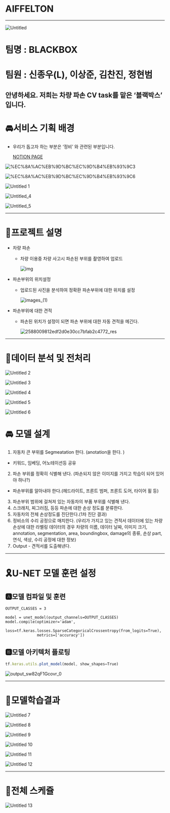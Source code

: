 # AIFFELTON

---

![Untitled](https://user-images.githubusercontent.com/118962335/236132509-d60f65fd-0594-4c08-902b-328454cf59ea.png)


# **팀명 : BLACKBOX**

# **팀원 : 신종우(L), 이상준, 김찬진, 정현범**

## 안녕하세요. 저희는 차량 파손 CV task를 맡은 ‘블랙박스’ 입니다.

# 🚘서비스 기획 배경

- 우리가 돕고자 하는 부분은 ‘정비’ 와 관련된 부분입니다.
    
    [NOTION PAGE](https://www.notion.so/610eb17a479746cfa9bb517728ca52e5)
    
![%EC%8A%AC%EB%9D%BC%EC%9D%B4%EB%93%9C3](https://user-images.githubusercontent.com/118962335/236127945-b4616bc3-1a06-4e68-9d86-5652dafb1828.jpg)

![%EC%8A%AC%EB%9D%BC%EC%9D%B4%EB%93%9C6](https://user-images.githubusercontent.com/118962335/236127973-ec983cf3-1cc4-47d7-8f01-4c6599f03c0e.jpg)

![Untitled 1](https://user-images.githubusercontent.com/118962335/236128001-1132c826-5855-4db5-a630-c09975c33612.png)

![Untitled_4](https://user-images.githubusercontent.com/118962335/236128017-c4ceaf4e-fe3f-4a27-88c6-99b0c27802ba.png)

![Untitled_5](https://user-images.githubusercontent.com/118962335/236128027-8e0c620b-4a3e-49af-a20d-17e7acb2651b.png)
  

---

# 🎈프로젝트 설명

- 차량 파손
    - 차량 이용중 차량 사고시 파손된 부위를 촬영하여 업로드
        
        ![img](https://user-images.githubusercontent.com/118962335/236128049-b23f2fa2-1a0d-4ae2-87b4-c97830d5904c.png)

        
- 파손부위의 위치설정
    - 업로드된 사진을 분석하여 정확환 파손부위에 대한 위치를 설정
        
        ![images_(1)](https://user-images.githubusercontent.com/118962335/236128181-a6ab16f1-a587-4af3-bde0-ce1e3d543c94.jpg)

        
- 파손부위에 대한 견적
    - 파손된 위치가 설정이 되면 파손 부위에 대한 자동 견적을 메긴다.
        
      ![2588009812edf2d0e30cc7bfab2c4772_res](https://user-images.githubusercontent.com/118962335/236128250-8bf5049d-873f-4dfb-9c0b-12530e1a549d.png)
        

---

# 🚧데이터 분석 및 전처리

![Untitled 2](https://user-images.githubusercontent.com/118962335/236128302-a5f52e2c-8054-46c2-9fc3-91cbc36d7239.png)

![Untitled 3](https://user-images.githubusercontent.com/118962335/236128331-5553bd0e-1cb9-425b-8776-a12c35375991.png)

![Untitled 4](https://user-images.githubusercontent.com/118962335/236128341-e74208c9-7f41-4ad8-8b16-33ba05217d42.png)

![Untitled 5](https://user-images.githubusercontent.com/118962335/236128348-5f7d2156-d1fc-4a76-bbb0-b6435cd44693.png)

![Untitled 6](https://user-images.githubusercontent.com/118962335/236128359-9288a4c6-c6c8-4dd8-847f-9bc8cdbd0e3f.png)

# 🚘 모델 설계

1. 자동차 큰 부위를 Segmeatation 한다. (anotation을 한다. )
- 키워드, 임베딩, 어노테이션등 공유
2. 파손 부위를 정확히 식별해 낸다.
(파손되지 않은 이미지를 가지고 학습이 되어 있어야 하나?)
- 파손부위를 알아내야 한다.(헤드라이트, 프론트 범퍼, 프론트 도어, 타이어 휠 등)
3. 파손부위 범위에 걸쳐져 있는 자동차의 부품 부위를 식별해 낸다.
4. 스크래치, 찌그러짐, 등등 파손에 대한 손상 정도를 분류한다.
5. 자동차의 전체 손상정도를 진단한다.(1차 진단 결과)
6. 정비소의 수리 공정으로 매치한다. (우리가 가지고 있는 견적서 데이터에 있는 차량 손상에 대한 라벨링 데이터의 경우 차량의 이름, 데이터 날짜, 이미지 크기, annotation, segmentation, area, boundingbox, damage의 종류, 손상 part, 연식, 색상, 수리 공정에 대한 정보)
7. Output - 견적서를 도출해낸다.

---

# 🎗U-NET 모델 훈련 설정

## 🅰모델 컴파일 및 훈련

```
OUTPUT_CLASSES = 3

model = unet_model(output_channels=OUTPUT_CLASSES)
model.compile(optimizer='adam',
              loss=tf.keras.losses.SparseCategoricalCrossentropy(from_logits=True),
              metrics=['accuracy'])
```

## 🅱모델 아키텍처 플로팅

```jsx
tf.keras.utils.plot_model(model, show_shapes=True)
```

![output_sw82qF1Gcovr_0](https://user-images.githubusercontent.com/118962335/236128406-e67b1d14-7196-4386-b70a-53bae6dcacac.png)


---

# 🌈모델학습결과

![Untitled 7](https://user-images.githubusercontent.com/118962335/236128445-af69fd45-18dd-4182-b7a2-dba714c7d660.png)

![Untitled 8](https://user-images.githubusercontent.com/118962335/236128469-a598b554-4728-41db-92d0-c0f2c6b45722.png)

![Untitled 9](https://user-images.githubusercontent.com/118962335/236128484-f6474644-12aa-4ad9-8911-f0ff3c9a590a.png)

![Untitled 10](https://user-images.githubusercontent.com/118962335/236128502-cdd5ae95-d242-42c6-b27a-158608969f26.png)

![Untitled 11](https://user-images.githubusercontent.com/118962335/236128520-5d74fe2d-6ea9-42b5-866e-535572380c7f.png)

![Untitled 12](https://user-images.githubusercontent.com/118962335/236128529-00332c13-f99b-4d63-8541-8878c27500cf.png)

---

# 📄전체 스케쥴

![Untitled 13](https://user-images.githubusercontent.com/118962335/236128569-fc78768e-77b1-40b7-9a4c-5bd6f46c7c7d.png)
